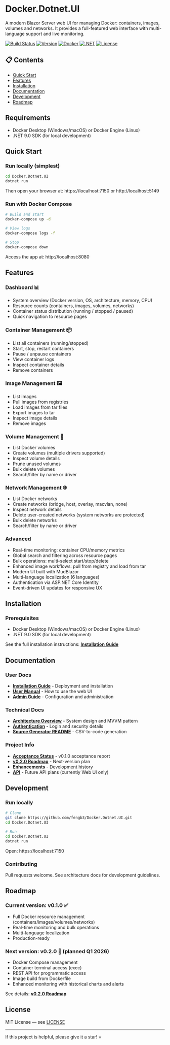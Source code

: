 # Docker.Dotnet.UI

A modern Blazor Server web UI for managing Docker: containers, images, volumes and networks. It provides a full-featured web interface with multi-language support and live monitoring.

[![Build Status](https://img.shields.io/badge/build-passing-brightgreen.svg)]()
[![Version](https://img.shields.io/badge/version-0.1.0-blue.svg)]()
[![Docker](https://img.shields.io/badge/docker-ready-blue.svg)]()
[![.NET](https://img.shields.io/badge/.NET-9.0-purple.svg)]()
[![License](https://img.shields.io/badge/license-MIT-green.svg)]()

## 📋 Contents

- [Quick Start](#quick-start)
- [Features](#features)
- [Installation](#installation)
- [Documentation](#documentation)
- [Development](#development)
- [Roadmap](#roadmap)

## Requirements

- Docker Desktop (Windows/macOS) or Docker Engine (Linux)
- .NET 9.0 SDK (for local development)

## Quick Start

### Run locally (simplest)

```bash
cd Docker.Dotnet.UI
dotnet run
```

Then open your browser at: https://localhost:7150 or http://localhost:5149

### Run with Docker Compose

```bash
# Build and start
docker-compose up -d

# View logs
docker-compose logs -f

# Stop
docker-compose down
```

Access the app at: http://localhost:8080

## Features

### Dashboard 📊
- System overview (Docker version, OS, architecture, memory, CPU)
- Resource counts (containers, images, volumes, networks)
- Container status distribution (running / stopped / paused)
- Quick navigation to resource pages

### Container Management 📦
- List all containers (running/stopped)
- Start, stop, restart containers
- Pause / unpause containers
- View container logs
- Inspect container details
- Remove containers

### Image Management 🖼️
- List images
- Pull images from registries
- Load images from tar files
- Export images to tar
- Inspect image details
- Remove images

### Volume Management 💾
- List Docker volumes
- Create volumes (multiple drivers supported)
- Inspect volume details
- Prune unused volumes
- Bulk delete volumes
- Search/filter by name or driver

### Network Management 🌐
- List Docker networks
- Create networks (bridge, host, overlay, macvlan, none)
- Inspect network details
- Delete user-created networks (system networks are protected)
- Bulk delete networks
- Search/filter by name or driver

### Advanced
- Real-time monitoring: container CPU/memory metrics
- Global search and filtering across resource pages
- Bulk operations: multi-select start/stop/delete
- Enhanced image workflows: pull from registry and load from tar
- Modern UI built with MudBlazor
- Multi-language localization (6 languages)
- Authentication via ASP.NET Core Identity
- Event-driven UI updates for responsive UX

## Installation

### Prerequisites
- Docker Desktop (Windows/macOS) or Docker Engine (Linux)
- .NET 9.0 SDK (for local development)

See the full installation instructions: **[Installation Guide](docs/INSTALLATION.md)**

## Documentation

### User Docs
- **[Installation Guide](docs/INSTALLATION.md)** - Deployment and installation
- **[User Manual](docs/USER_MANUAL.md)** - How to use the web UI
- **[Admin Guide](docs/ADMIN_GUIDE.md)** - Configuration and administration

### Technical Docs
- **[Architecture Overview](docs/ARCHITECTURE.md)** - System design and MVVM pattern
- **[Authentication](docs/AUTHENTICATION.md)** - Login and security details
- **[Source Generator README](docs/SOURCEGENERATOR_README.md)** - CSV-to-code generation

### Project Info
- **[Acceptance Status](docs/ACCEPTANCE_STATUS.md)** - v0.1.0 acceptance report
- **[v0.2.0 Roadmap](docs/ROADMAP_v0.2.0.md)** - Next-version plan
- **[Enhancements](docs/ENHANCEMENTS.md)** - Development history
- **[API](docs/API.md)** - Future API plans (currently Web UI only)

## Development

### Run locally
```bash
# Clone
git clone https://github.com/fengb3/Docker.Dotnet.UI.git
cd Docker.Dotnet.UI

# Run
cd Docker.Dotnet.UI
dotnet run
```

Open: https://localhost:7150

### Contributing
Pull requests welcome. See architecture docs for development guidelines.

## Roadmap

### Current version: v0.1.0 ✅
- Full Docker resource management (containers/images/volumes/networks)
- Real-time monitoring and bulk operations
- Multi-language localization
- Production-ready

### Next version: v0.2.0 🚀 (planned Q1 2026)
- Docker Compose management
- Container terminal access (exec)
- REST API for programmatic access
- Image build from Dockerfile
- Enhanced monitoring with historical charts and alerts

See details: **[v0.2.0 Roadmap](docs/ROADMAP_v0.2.0.md)**

## License

MIT License — see [LICENSE](LICENSE)

---

If this project is helpful, please give it a star! ⭐
